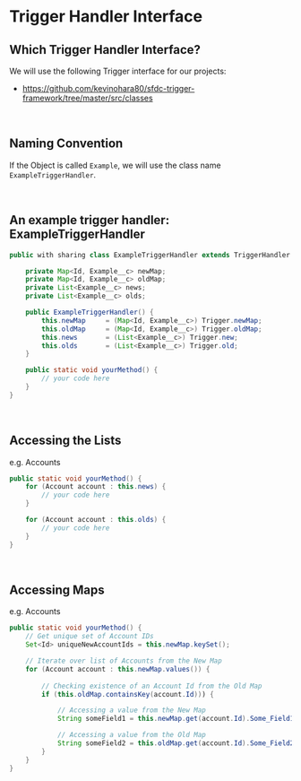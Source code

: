 # Trigger Handler Interface

## Which Trigger Handler Interface?
We will use the following Trigger interface for our projects:
- https://github.com/kevinohara80/sfdc-trigger-framework/tree/master/src/classes

<br>

## Naming Convention
If the Object is called `Example`, we will use the class name `ExampleTriggerHandler`.

<br>

## An example trigger handler: ExampleTriggerHandler
```java
public with sharing class ExampleTriggerHandler extends TriggerHandler {

	private Map<Id, Example__c> newMap;
	private Map<Id, Example__c> oldMap;
	private List<Example__c> news;
	private List<Example__c> olds;

	public ExampleTriggerHandler() {
		this.newMap 	= (Map<Id, Example__c>) Trigger.newMap;
		this.oldMap 	= (Map<Id, Example__c>) Trigger.oldMap;
		this.news		= (List<Example__c>) Trigger.new;
		this.olds		= (List<Example__c>) Trigger.old;
	}

	public static void yourMethod() {
		// your code here
	}
}
```

<br>

## Accessing the Lists
e.g. Accounts
```java
public static void yourMethod() {
	for (Account account : this.news) {
		// your code here
	}

	for (Account account : this.olds) {
		// your code here
	}
}
```

<br>

## Accessing Maps
e.g. Accounts
```java
public static void yourMethod() {
	// Get unique set of Account IDs
	Set<Id> uniqueNewAccountIds = this.newMap.keySet();

	// Iterate over list of Accounts from the New Map
	for (Account account : this.newMap.values()) {
		
		// Checking existence of an Account Id from the Old Map
		if (this.oldMap.containsKey(account.Id))) {

			// Accessing a value from the New Map
			String someField1 = this.newMap.get(account.Id).Some_Field1__c;

			// Accessing a value from the Old Map
			String someField2 = this.oldMap.get(account.Id).Some_Field2__c;
		}
	}
}
```